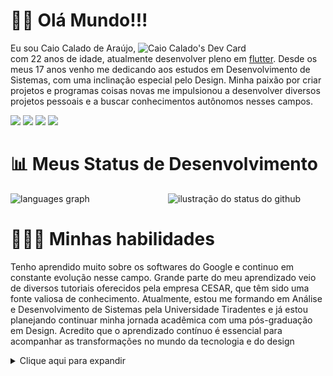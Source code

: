 # 👋🏻 Olá Mundo!!!

<a href="https://app.daily.dev/kainato"><img src="https://api.daily.dev/devcards/v2/bOi1brj1zKw0d9FYOBslX.png?type=wide&r=17n" width="300" alt="Caio Calado's Dev Card" align="right"/></a>

Eu sou Caio Calado de Araújo, com 22 anos de idade, atualmente desenvolver pleno em [flutter](https://flutter.dev/).
Desde os meus 17 anos venho me dedicando aos estudos em Desenvolvimento de Sistemas, com uma inclinação especial pelo Design.
Minha paixão por criar projetos e programas coisas novas me impulsionou a desenvolver diversos projetos pessoais e a buscar conhecimentos autônomos nesses campos.

<div>
  <a href="https://www.instagram.com/kainato.exe/"><img src="https://img.shields.io/badge/Instagram-E4405F?style=for-the-badge&logo=instagram&logoColor=white" height="30"/></a>
  <a href="https://www.linkedin.com/in/kainato/"><img src="https://img.shields.io/badge/LinkedIn-0077B5?style=for-the-badge&logo=linkedin&logoColor=white" height="30"/></a>
  <a href="mailto:caiocaladaraujo@gmail.com"><img src="https://img.shields.io/badge/Gmail-D14836?style=for-the-badge&logo=gmail&logoColor=white" height="30"/></a>
<!--   <a><img src="https://img.shields.io/badge/Stack_Overflow-FE7A16?style=for-the-badge&logo=stack-overflow&logoColor=white" height="30"/></a> -->
  <a href="https://judge.beecrowd.com/pt/profile/560451"><img src="https://hermes.dio.me/articles/cover/3f84021b-aa8b-45b2-9641-8d2fe240174e.jpg" height="30"/></a>
</div>

# 📊 Meus Status de Desenvolvimento

<img align='right' src="https://github-readme-stats.vercel.app/api?username=Kainato&hide_title=false&hide_rank=false&show_icons=true&include_all_commits=true&count_private=true&disable_animations=false&theme=dark&locale=en&hide_border=false&order=1" width="50%" alt="ilustração do status do github">

<img src="https://github-readme-stats.vercel.app/api/top-langs?username=Kainato&locale=en&hide_title=false&layout=compact&card_width=320&langs_count=5&theme=dark&hide_border=false&order=2" width="40%" alt="languages graph"  />

# 👨🏻‍💻 Minhas habilidades

Tenho aprendido muito sobre os softwares do Google e continuo em constante evolução nesse campo. 
Grande parte do meu aprendizado veio de diversos tutoriais oferecidos pela empresa CESAR, que têm sido uma fonte valiosa de conhecimento. Atualmente, estou me formando em Análise e Desenvolvimento de Sistemas pela Universidade Tiradentes e já estou planejando continuar minha jornada acadêmica com uma pós-graduação em Design. 
Acredito que o aprendizado contínuo é essencial para acompanhar as transformações no mundo da tecnologia e do design

<details>
<summary>Clique aqui para expandir</summary>

| Foto | Linguagem | Nível |
| :----: | :---------: | :-----: |
| <a href="https://en.wikipedia.org/wiki/HTML"> <img src="https://raw.githubusercontent.com/devicons/devicon/master/icons/html5/html5-original-wordmark.svg" alt="css3" width="40" height="40"/></a> | HTML | 🌕🌕🌑🌑🌑 
| <a href="https://en.wikipedia.org/wiki/CSS"><img src="https://raw.githubusercontent.com/devicons/devicon/master/icons/css3/css3-original-wordmark.svg" alt="css3" width="40" height="40"/></a>  | CSS | 🌕🌕🌑🌑🌑
| <a href="https://laravel.com/"><img src="https://upload.wikimedia.org/wikipedia/commons/thumb/9/9a/Laravel.svg/1969px-Laravel.svg.png" alt="css3" width="40" height="40"/></a> | Laravel | 🌕🌑🌑🌑🌑
| <a href="https://www.php.net"><img src="https://raw.githubusercontent.com/devicons/devicon/master/icons/php/php-original.svg" alt="css3" width="40" height="40"/></a>  | PHP | 🌗🌑🌑🌑🌑
| <a href="https://dart.dev/"><img src="https://www.vectorlogo.zone/logos/dartlang/dartlang-icon.svg" alt="css3" width="40" height="40"/></a>  | Dart | 🌕🌕🌕🌕🌑
| <a href="https://flutter.dev/"><img src="https://www.vectorlogo.zone/logos/flutterio/flutterio-icon.svg" alt="css3" width="40" height="40"/></a>  | Flutter | 🌕🌕🌕🌕🌕
| <a href="https://firebase.google.com/?hl=pt-br"><img src="https://www.vectorlogo.zone/logos/firebase/firebase-icon.svg" alt="css3" width="40" height="40"/></a>  | Firebase | 🌕🌕🌕🌑🌑
| <a href="https://git-scm.com/"><img src="https://www.vectorlogo.zone/logos/git-scm/git-scm-icon.svg" alt="css3" width="40" height="40"/></a>  | Git | 🌕🌕🌕🌑🌑
| <a href="https://www.mysql.com/"><img src="https://raw.githubusercontent.com/devicons/devicon/master/icons/mysql/mysql-original-wordmark.svg" alt="css3" width="40" height="40"/></a>  | MySQL | 🌕🌕🌑🌑🌑
| <a href="https://nextjs.org/"><img src="https://images-cdn.openxcell.com/wp-content/uploads/2024/07/24154156/dango-inner-2.webp" alt="css3" width="40" height="40"/></a>  | NEXT JS | 🌕🌕🌑🌑🌑
| <a href="https://postman.com"><img src="https://www.vectorlogo.zone/logos/getpostman/getpostman-icon.svg" alt="css3" width="40" height="40"/></a>  | Postman | 🌕🌕🌕🌑🌑
| <a href="https://www.python.org"><img src="https://raw.githubusercontent.com/devicons/devicon/master/icons/python/python-original.svg" alt="css3" width="40" height="40"/></a>  | Python | 🌕🌑🌑🌑🌑
| <a href="https://www.adobe.com/products/xd.html"><img src="https://cdn.freebiesupply.com/logos/large/2x/adobe-xd-logo-png-transparent.png" alt="css3" width="40" height="40"/></a>  | Adobe XD | 🌕🌗🌑🌑🌑
| <a href="https://www.canva.com/"><img src="https://encrypted-tbn0.gstatic.com/images?q=tbn:ANd9GcQURXSVJcJLHRlQApPQ2jJBniDiuSsdos84MA&s" width="40" height="40"/></a>  | Canva | 🌕🌕🌕🌑🌑
| <a href="https://www.figma.com/pt-br/"><img src="https://cdn.sanity.io/images/599r6htc/regionalized/5094051dac77593d0f0978bdcbabaf79e5bb855c-1080x1080.png?w=540&h=540&q=75&fit=max&auto=format" width="40" height="40"/></a>  | Figma | 🌕🌕🌗🌑🌑
| <a href="https://about.appsheet.com/home/"><img src="https://static.wikia.nocookie.net/logopedia/images/2/27/Google_AppSheet_icon.svg/revision/latest/scale-to-width-down/250?cb=20240930225359" width="40" height="40"/></a>  | Appsheet | 🌕🌕🌕🌕🌑
</details>

